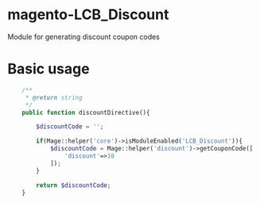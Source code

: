 # magento-LCB_Discount

Module for generating discount coupon codes

# Basic usage

```php
    /**
     * @return string
     */
    public function discountDirective(){

        $discountCode = '';

        if(Mage::helper('core')->isModuleEnabled('LCB_Discount')){
            $discountCode = Mage::helper('discount')->getCouponCode([
                'discount'=>10
            ]);
        }

        return $discountCode;
    }

```
